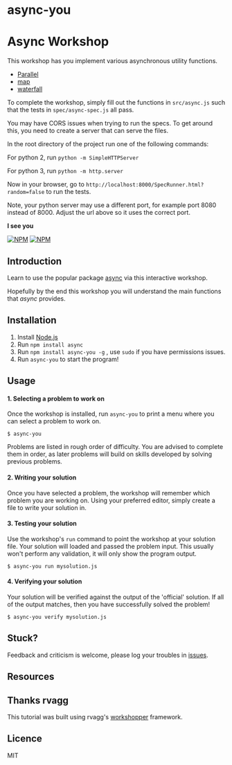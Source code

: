 # async-you

# Async Workshop

This workshop has you implement various asynchronous utility functions.

* [Parallel](https://caolan.github.io/async/v3/docs.html#parallel)
* [map](https://caolan.github.io/async/v3/docs.html#map)
* [waterfall](https://caolan.github.io/async/v3/docs.html#waterfall)

To complete the workshop, simply fill out the functions in `src/async.js` such that the tests in `spec/async-spec.js` all pass.

You may have CORS issues when trying to run the specs. To get around this, you need to create a server that can serve the files.

In the root directory of the project run one of the following commands:

For python 2, run `python -m SimpleHTTPServer`

For python 3, run `python -m http.server`

Now in your browser, go to `http://localhost:8000/SpecRunner.html?random=false` to run the tests.

Note, your python server may use a different port, for example port 8080 instead of 8000. Adjust the url above so it uses the correct port.


**I see you**

[![NPM](https://nodei.co/npm/async-you.png?downloads=true&stars=true)](https://nodei.co/npm/async-you/) [![NPM](https://nodei.co/npm-dl/async-you.png?months=3)](https://nodei.co/npm/async-you/)

## Introduction

Learn to use the popular package [async](https://github.com/caolan/async) via this interactive workshop.

Hopefully by the end this workshop you will understand the main functions that _async_ provides.

## Installation

1. Install [Node.js](http://nodejs.org/)
2. Run `npm install async`
3. Run `npm install async-you -g` , use `sudo` if you have permissions issues.
4. Run `async-you` to start the program!

## Usage

#### 1. Selecting a problem to work on

Once the workshop is installed, run `async-you` to print a menu
where you can select a problem to work on.

```
$ async-you
```

Problems are listed in rough order of difficulty. You are advised to complete them in order, as later problems
will build on skills developed by solving previous problems.

#### 2. Writing your solution

Once you have selected a problem, the workshop will remember which problem you are working on. 
Using your preferred editor, simply create a file to write your solution in.

#### 3. Testing your solution

Use the workshop's `run` command to point the workshop at your solution file. Your solution will loaded 
and passed the problem input. This usually won't perform any validation, it will only show the program output.

```
$ async-you run mysolution.js
```
 
#### 4. Verifying your solution

Your solution will be verified against the output of the 'official' solution. 
If all of the output matches, then you have successfully solved the problem!

```
$ async-you verify mysolution.js
```

## Stuck?

Feedback and criticism is welcome, please log your troubles in [issues](https://github.com/bulkan/async-you).

## Resources

## Thanks rvagg

This tutorial was built using rvagg's [workshopper](https://github.com/rvagg/workshopper) framework.

## Licence
MIT

